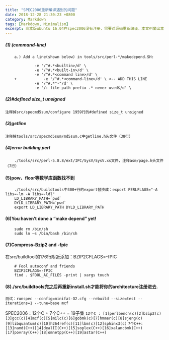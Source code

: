 ```yaml
---
title: "SPEC2006重新编译遇到的问题"
date: 2018-12-28 21:30:23 +0800
category: Markdown
tags: [Markdown, Minimalism]
excerpt: 高本版ubuntu 16.04在spec2006没有注册，需要对源码重新编译。本文列举出本地编译spec2006遇到的所有问题，供参考。
---
```


##### (1) (command-line)
  
```
    a.) Add a line(shown below) in tools/src/perl-*/makedepend.SH:

             -e '/^#.*<builtin>/d' \
             -e '/^#.*<built-in>/d' \
             -e '/^#.*<command line>/d' \
    +            -e '/^#.*<command-line>/d' \ <-- ADD THIS LINE
             -e '/^#.*"-"/d' \
             -e '/: file path prefix .* never used$/d' \
```

##### (2)#defined size_t unsigned
```
注释掉src/specmd5sum/configure 1959行的#defined size_t unsigned
```
##### (3)getline
```
注释掉tools/src/specmd5sum/md5sum.c中getline.h头文件（38行）
```
##### (4)error building perl
```
    ./tools/src/perl-5.8.8/ext/IPC/SysV/SysV.xs文件，注释asm/page.h头文件（7行）
```
#### (5)pow、floor等数学库函数找不到
```
    ./tools/src/buildtools中300+行的export替换成：export PERLFLAGS="-A libs=-lm -A libs=-ldl"
    LD_LIBRARY_PATH=`pwd`
    DYLD_LIBRARY_PATH=`pwd`
    export LD_LIBRARY_PATH DYLD_LIBRARY_PATH
```
#### (6)You haven’t done a “make depend” yet!

``` 
    sudo rm /bin/sh
    sudo ln –s /bin/bash /bin/sh
```

#### (7)Compress-Bzip2 and -fpic

在src/buildtool的176行附近添加：BZIP2CFLAGS=-fPIC

```
    # Fool autoconf and friends
    BZIP2CFLAGS=-fPIC
    find . $FOOL_AC_FILES -print | xargs touch
```

#### (8)./src/buildtools完之后再重新install.sh才能将你的architecture注册进去.

    测试：runspec --config=minifat-O2.cfg --rebuild --size=test --iterations=1 --tune=base mcf

SPEC2006：12个C + 7个C++ = 19子集
`12个C : [1]perlbench(c)[2]bzip2(c)[3]gcc(c)[4]mcf(c)[5]milc(c)[6]gobmk(c)[7]hmmer(c)[8]sjeng(c)
    [9]libquantum(c)[10]h264ref(c)[11]lbm(c)[12]sphinx3(c)`
`7个C++:[13]namd(C++)[14]dealII(C++)[15]soplex(C++)[16]xalancbmk(C++)[17]povray(C++)[18]omnetpp(C++)[19]astar(C++)`


